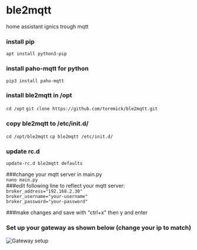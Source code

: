 # ble2mqtt
home assistant ignics trough mqtt

### install pip  
```apt install python3-pip```


### install paho-mqtt for python  
```pip3 install paho-mqtt```  


### install ble2mqtt in /opt
```cd /opt```
```git clone https://github.com/toremick/ble2mqtt.git```



### copy ble2mqtt to /etc/init.d/
```cd /opt/ble2mqtt```
```cp ble2mqtt /etc/init.d/```
### update rc.d
```update-rc.d ble2mqtt defaults```

###change your mqtt server in main.py   
```nano main.py```   
###edit following line to reflect your mqtt server:    
```broker_address="192.168.2.30"```      
```broker_username="your-username"```  
```broker_password="your-password"```  

###make changes and save with "ctrl+x" then y and enter    

### Set up your gateway as shown below (change your ip to match)


![Gateway setup](/images/setup%20gateway.PNG)


